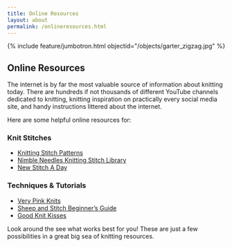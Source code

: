 ```yaml
---
title: Online Resources
layout: about
permalink: /onlineresources.html
---
```

{% include feature/jumbotron.html objectid="/objects/garter_zigzag.jpg" %}
## Online Resources
The internet is by far the most valuable source of information about knitting today. There are hundreds if not thousands of different YouTube channels dedicated to knitting, knitting inspiration on practically every social media site, and handy instructions littered about the internet. 

Here are some helpful online resources for: 

### Knit Stitches
  
<ul>
<li><a href="https://www.w3schools.com/](https://www.knittingstitchpatterns.com/)">Knitting Stitch Patterns</a></li>
<li><a href="https://nimble-needles.com/knitting-stitches-and-patterns/">Nimble Needles Knitting Stitch Library</a></li> 
<li><a href="https://newstitchaday.com/">New Stitch A Day</a></li> 
</ul>
  
### Techniques & Tutorials

<ul>
<li><a href="https://verypink.com/">Very Pink Knits</a></li> 
<li><a href="https://sheepandstitch.com/how-to-knit/)">Sheep and Stitch Beginner’s Guide</a></li>
  <li><a href="https://www.goodknitkisses.com/">Good Knit Kisses</a></li> 
</ul>

Look around the see what works best for you! These are just a few possibilities in a great big sea of knitting resources. 
